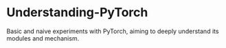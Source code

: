 # Understanding-PyTorch
Basic and naive experiments with PyTorch, aiming to deeply understand its modules and mechanism. 
